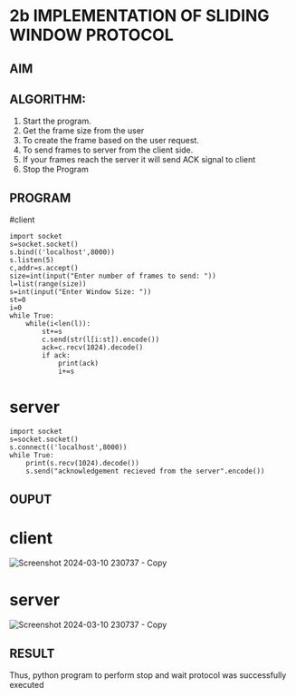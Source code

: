 # 2b IMPLEMENTATION OF SLIDING WINDOW PROTOCOL
## AIM
## ALGORITHM:
1. Start the program.
2. Get the frame size from the user
3. To create the frame based on the user request.
4. To send frames to server from the client side.
5. If your frames reach the server it will send ACK signal to client
6. Stop the Program
## PROGRAM
#client
```
import socket
s=socket.socket()
s.bind(('localhost',8000))
s.listen(5)
c,addr=s.accept()
size=int(input("Enter number of frames to send: "))
l=list(range(size))
s=int(input("Enter Window Size: "))
st=0
i=0
while True:
    while(i<len(l)):
        st+=s
        c.send(str(l[i:st]).encode())
        ack=c.recv(1024).decode()
        if ack:
            print(ack)
            i+=s

```

# server
```
import socket
s=socket.socket()
s.connect(('localhost',8000))
while True:
    print(s.recv(1024).decode())
    s.send("acknowledgement recieved from the server".encode())
```
## OUPUT
# client

![Screenshot 2024-03-10 230737 - Copy](https://github.com/BaskarUmapathi/2b_SLIDING_WINDOW_PROTOCOL/assets/151434098/6cb64ef1-dfa4-40de-a040-830f4ce4df39)


# server

![Screenshot 2024-03-10 230737 - Copy](https://github.com/BaskarUmapathi/2b_SLIDING_WINDOW_PROTOCOL/assets/151434098/4f0adad4-e3a0-490f-9c3b-f5ee30f13aee)


## RESULT
Thus, python program to perform stop and wait protocol was successfully executed
